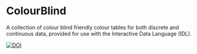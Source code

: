 # ColourBlind
A collection of colour blind friendly colour tables for both discrete and continuous data, provided for use with the Interactive Data Language (IDL).

<a href="https://doi.org/10.5281/zenodo.840394"><img src="https://zenodo.org/badge/DOI/10.5281/zenodo.840394.svg" alt="DOI"></a>
